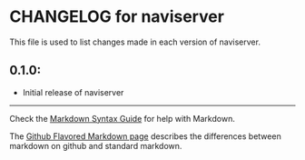 # CHANGELOG for naviserver

This file is used to list changes made in each version of naviserver.

## 0.1.0:

* Initial release of naviserver

- - - 
Check the [Markdown Syntax Guide](http://daringfireball.net/projects/markdown/syntax) for help with Markdown.

The [Github Flavored Markdown page](http://github.github.com/github-flavored-markdown/) describes the differences between markdown on github and standard markdown.
